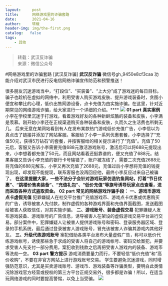 ```yaml
---
layout:     post
title:      网络游戏里的诈骗套路
date:       2021-04-16
author:     转载
header-img: img/the-first.png
catalog:   false
tags:
    - 其他
---
```


<blockquote><p>转载：武汉反诈骗<br>
来源：微信公众号</p></blockquote>

#网络游戏里的诈骗套路
[武汉反诈骗]
**武汉反诈骗**
微信号gh_9450e8cf3caa
功能介绍对武汉市民进行反电信网络诈骗宣传防范和预警推送！

很多朋友沉迷游戏当中，“打段位”、“买装备”、“上大分”成了游戏迷的每日目标。
骗子也趁机在虚拟的网络中，利用受害人购买游戏皮肤、提升游戏装备时，贪图小便宜和攀比的心理，低价出售网游设备，点卡充值为由实施诈骗。在这里，针对近期常见的网络游戏诈骗，给大家进行一个详细的介绍。****
![]({{site.baseurl}}/postimg/WiaR0ibdMGnk4hgQR3ntHyicnJ4EkNWYYSFDNCvSbNufU77GO1ian3ib86ZvrGJdibUGPvsJFB9CCQVfYGht0tVSfvYg.jpeg)
**01**
**part**
**真实案例**
小李在学校里沉迷于打游戏，看着游戏好友的各种新鲜炫酷的装备和皮肤，小李满是羡慕。刚开始小李还在正规渠道购买各种装备和皮肤，久而久之生活费也所剩无几。
后来无意在某网站看到有人在发布某款热门游戏低价充值广告，小李信以为真点击了链接并添加了网站客服。客服给了小李一系列优惠套餐，小李选择了“充值50元，获得5万钻石”的套餐，并按客服给的相关提示进行了“充值”。充值了50元后，客服又告诉小李需要充值688元激活游戏账号，激活后可以将688元提现出来，小李想着都充值了50元，而且网站看着还挺靠谱的，便又充值了688元。结果客服又告诉小李充值的银行卡号输错了，账户被冻结了，需要二次充值2688元将充值的688元解冻，小李又再次充值了2688元，充值过后小李想将充值的钱提现出现，却发现不能提现，联系客服也没再回应他，最终小李反应过来自己被骗了。
**在这里提醒大家，一些不法分子会针对游戏玩家仿造钓鱼网站，打着“节日优惠”、“跳楼价售卖装备”、“充值礼包”、“低价充值”等旗号诱导玩家点击查看，进而采取各种方式盗取资金。**
**02**
**part**
**常见的网络游戏诈骗手段：**
**一、游戏币游戏点卡虚假充值**
犯罪嫌疑人在社交平台推广充值游戏币、游戏点卡优惠或优惠购买的广告，诱导被害人先付款，制作虚假的各种游戏界面和充值界面截图，发送截图给被害人获取信任，对其实施诈骗。
**二、游戏账号、装备虚假交易**
犯罪嫌疑人发布游戏装备、游戏账号的广告信息，诱导被害人在架设的虚假游戏交易平台进行交易。部分案件中，犯罪嫌疑人让被害人提供游戏账号和密码、登录服务器区域、登录的手机系统，最后通过登录被害人游戏账号，冒充该被害人诈骗其游戏内其他好友。
**三、升级代练游戏账号**
案犯借助各类平台发布大量虚假广告，称可以低价代练游戏帐号，诱使那些急于求成的受害人将自己的游戏帐号、密码交给案犯，并要求受害人先支付一部分费用，案犯收到钱款之后再把受害人游戏内的装备、游戏币等洗劫一空。
**03**
**part**
**警方提示**
游戏消费要量力而行，不要轻信“低价充值”和“高价收购”，不要在非官方网站上进行游戏账号交易。
学生要避免沉迷游戏，同时增强防范意识，尤其是买卖游戏账号、游戏币、游戏装备等诈骗类型，要明白此类情况除游戏官方经营或授权的第三方平台正规交易外，很多都是诈骗！所以，在适当玩网络游戏的同时要提高警惕，以免上当受骗。
![]({{site.baseurl}}/postimg/8wBAcE4t1v66f5xlcpic540pQc4eubswCJ7mUlReuoxgxNkPJ3XvF0knibqyDWYs0EmF1Kj9UTL6FiatiaU2iaz0J3w.jpeg)
